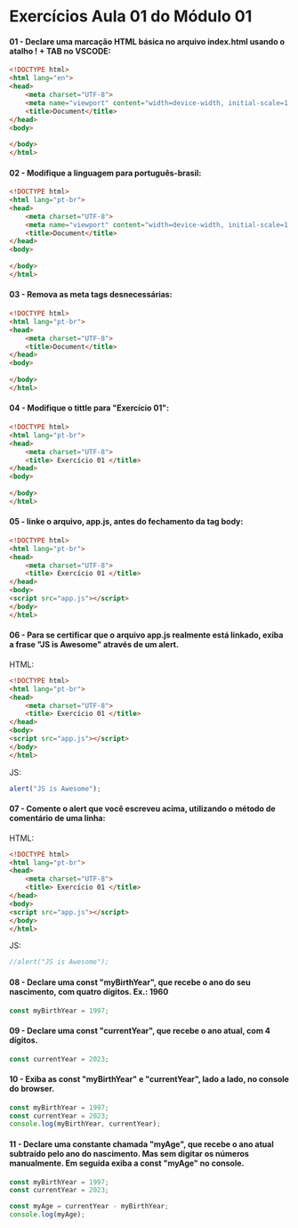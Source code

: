 # Exercícios Aula 01 do Módulo 01 




#### 01 - Declare uma marcação HTML básica no arquivo index.html usando o atalho ! + TAB no VSCODE:

```html
<!DOCTYPE html>
<html lang="en">
<head>
    <meta charset="UTF-8">
    <meta name="viewport" content="width=device-width, initial-scale=1.0">
    <title>Document</title>
</head>
<body>
    
</body>
</html>
```

#### 02 - Modifique a linguagem para português-brasil:

```html
<!DOCTYPE html>
<html lang="pt-br">
<head>
    <meta charset="UTF-8">
    <meta name="viewport" content="width=device-width, initial-scale=1.0">
    <title>Document</title>
</head>
<body>
    
</body>
</html>
```

#### 03 - Remova as meta tags desnecessárias:

```html
<!DOCTYPE html>
<html lang="pt-br">
<head>
    <meta charset="UTF-8">
    <title>Document</title>
</head>
<body>
    
</body>
</html>
```

#### 04 - Modifique o tittle para "Exercício 01":

```html
<!DOCTYPE html>
<html lang="pt-br">
<head>
    <meta charset="UTF-8">
    <title> Exercício 01 </title>
</head>
<body>
    
</body>
</html>
```

#### 05 - linke o arquivo, app.js, antes do fechamento da tag body: 

```html
<!DOCTYPE html>
<html lang="pt-br">
<head>
    <meta charset="UTF-8">
    <title> Exercício 01 </title>
</head>
<body>
<script src="app.js"></script>
</body>
</html>
```

#### 06 - Para se certificar que o arquivo app.js realmente está linkado, exiba a frase "JS is Awesome" através de um alert. 

HTML:
```html
<!DOCTYPE html>
<html lang="pt-br">
<head>
    <meta charset="UTF-8">
    <title> Exercício 01 </title>
</head>
<body>
<script src="app.js"></script>
</body>
</html>
```
JS:

```javascript
alert("JS is Awesome");

```

#### 07 - Comente o alert que você escreveu acima, utilizando o método de comentário de uma linha:

HTML:
```html
<!DOCTYPE html>
<html lang="pt-br">
<head>
    <meta charset="UTF-8">
    <title> Exercício 01 </title>
</head>
<body>
<script src="app.js"></script>
</body>
</html>
```
JS:

```javascript
//alert("JS is Awesome");

```

#### 08 - Declare uma const "myBirthYear", que recebe o ano do seu nascimento, com quatro dígitos. Ex.: 1960

```javascript
const myBirthYear = 1997;

```

#### 09 - Declare uma const "currentYear", que recebe o ano atual, com 4 dígitos. 

```javascript
const currentYear = 2023;

```

#### 10 - Exiba as const "myBirthYear" e "currentYear", lado a lado, no console do browser. 

```javascript
const myBirthYear = 1997;
const currentYear = 2023;
console.log(myBirthYear, currentYear);

```

#### 11 -  Declare uma constante chamada "myAge", que recebe o ano atual subtraído pelo ano do nascimento. Mas sem digitar os números manualmente. Em seguida exiba a const "myAge" no console. 

```javascript
const myBirthYear = 1997;
const currentYear = 2023;

const myAge = currentYear - myBirthYear; 
console.log(myAge);

```

